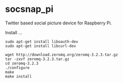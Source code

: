 socsnap_pi
==========

Twitter based social picture device for Raspberry Pi.

Install ...

    sudo apt-get install liboauth-dev
    sudo apt-get install libcurl-dev
    
    wget http://download.zeromq.org/zeromq-3.2.3.tar.gz
    tar -zxvf zeromq-3.2.3.tar.gz
    cd zeromq-3.2.3
    ./configure
    make
    make install
